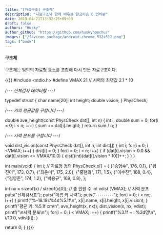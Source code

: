 ```yaml
---
title: "[자료구조] 구조체"
description: "자료구조와 함께 배우는 알고리즘 C 언어편"
date: 2019-04-21T13:32:25+09:00
draft: false
authors: "Husky"
author_github: "https://github.com/huskyhoochu/"
images: ["/favicon_package/android-chrome-512x512.png"]
tags: ["book"]
---
```


#### 구조체

구조체는 임의의 자료형 요소를 조합해 다시 만든 자료구조이다.

{{<highlight c>}}
#include <stdio.h>
#define VMAX 21 // 시력의 최댓값 2.1 * 10

/*--- 신체검사 데이터형 ---*/

typedef struct {
  char name[20];
  int height;
  double vision;
} PhysCheck;

/*--- 키의 평균값을 구합니다 ---*/

double ave_height(const PhysCheck dat[], int n) {
  int i;
  double sum = 0;
  for(i = 0; i < n; i++) {
    sum += dat[i].height;
  }
  return sum / n;
}

/*--- 시력 분포를 구합니다 ---*/

void dist_vision(const PhysCheck dat[], int n, int dist[]) {
  int i;
  for(i = 0; i <VMAX; i++) {
    dist[i] = 0;
  }
  for(i = 0; i < n; i++) {
    if (dat[i].vision > 0.0 && dat[i].vision <= VMAX/10.0) {
      dist[(int)(dat[i].vision * 10)]++;
    }
  }
}

int main(void) {
  int i;
  // 자료형 정의
  PhysCheck x[] = {
    {"승형수", 176, 0.1},
    {"황진아", 173, 0.7},
    {"최윤미", 175, 2.0},
    {"홍현의", 171, 1.5},
    {"이수진", 168, 0.4},
    {"김영준", 174, 1.2},
    {"박용규", 169, 0.8},
  };

  int nx = sizeof(x) / sizeof(x[0]); // 총 인원 수
  int vdist [VMAX]; // 시력 분포
  puts("신체검사표");
  puts("이름 키 시력");
  puts("---------");
  for(i = 0; i < nx; i++) {
    printf("%-18.18s%4d%5.1f\n", x[i].name, x[i].height, x[i].vision);
  }
  printf("평균 키: %5.1f cm\n", ave_height(x, nx));
  dist_vision(x, nx, vdist);
  printf("\n시력 분포\n");
  for(i = 0; i < VMAX; i++) {
    printf("%3.1f ~ : %2d명\n", i/10.0, vdist[i]);
  }

  return 0;
}
{{</highlight>}}